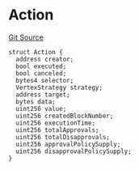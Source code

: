 # Action

[Git Source](https://github.com/llama-community/vertex-v1/blob/7b69542e87e2655dea74dab5779f3939de9641f7/src/utils/Structs.sol)

```solidity
struct Action {
  address creator;
  bool executed;
  bool canceled;
  bytes4 selector;
  VertexStrategy strategy;
  address target;
  bytes data;
  uint256 value;
  uint256 createdBlockNumber;
  uint256 executionTime;
  uint256 totalApprovals;
  uint256 totalDisapprovals;
  uint256 approvalPolicySupply;
  uint256 disapprovalPolicySupply;
}
```
